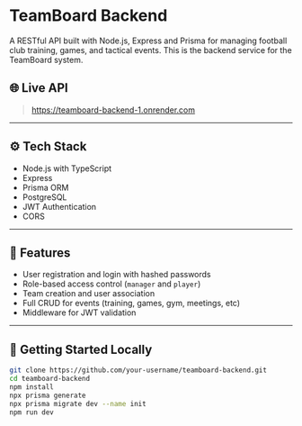 # TeamBoard Backend

A RESTful API built with Node.js, Express and Prisma for managing football club training, games, and tactical events. This is the backend service for the TeamBoard system.

## 🌐 Live API

> https://teamboard-backend-1.onrender.com

---

## ⚙️ Tech Stack

- Node.js with TypeScript
- Express
- Prisma ORM
- PostgreSQL
- JWT Authentication
- CORS

---

## 🔐 Features

- User registration and login with hashed passwords
- Role-based access control (`manager` and `player`)
- Team creation and user association
- Full CRUD for events (training, games, gym, meetings, etc)
- Middleware for JWT validation

---

## 🚀 Getting Started Locally

```bash
git clone https://github.com/your-username/teamboard-backend.git
cd teamboard-backend
npm install
npx prisma generate
npx prisma migrate dev --name init
npm run dev
